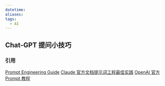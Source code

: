 ```yaml
---
datetime: 
aliases: 
tags:
  - AI
---
```


##  Chat-GPT 提问小技巧







### 引用

[Prompt Engineering Guide](https://www.promptingguide.ai/zh)
[Claude 官方文档提示词工程最佳实践](https://futureforce.feishu.cn/file/D4ydblrLioRe8lx3GXrcirvwn7g)
[OpenAI 官方 Prompt 教程](https://futureforce.feishu.cn/file/CMpdbLxAhon5K5x5C1OcciYwnOf)